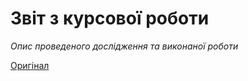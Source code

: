 # Звіт з курсової роботи

_Опис проведеного дослідження та виконаної роботи_

[Оригінал](https://docs.google.com/document/d/1AuynQDi3QCzWyzD42iZlVorO5A922oRrjYSY8xsLjkU/edit?usp=sharing)
